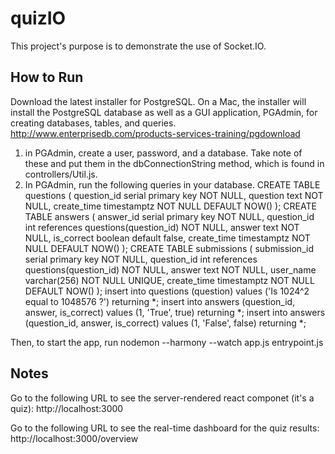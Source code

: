 # quizIO
This project's purpose is to demonstrate the use of Socket.IO.

How to Run
----------

Download the latest installer for PostgreSQL. On a Mac, the installer will install the PostgreSQL database as well as a GUI application, PGAdmin, for creating databases, tables, and queries.
http://www.enterprisedb.com/products-services-training/pgdownload

1. in PGAdmin, create a user, password, and a database. Take note of these and put them in the dbConnectionString method, which is found in controllers/Util.js.
2. In PGAdmin, run the following queries in your database.
CREATE TABLE questions (
  question_id serial primary key NOT NULL,
  question text NOT NULL,
  create_time timestamptz NOT NULL DEFAULT NOW()
);
CREATE TABLE answers (
  answer_id serial primary key NOT NULL,
  question_id int references questions(question_id) NOT NULL,
  answer text NOT NULL,
  is_correct boolean default false,
  create_time timestamptz NOT NULL DEFAULT NOW()
);
CREATE TABLE submissions (
  submission_id serial primary key NOT NULL,
  question_id int references questions(question_id) NOT NULL,
  answer text NOT NULL,
  user_name varchar(256) NOT NULL UNIQUE,
  create_time timestamptz NOT NULL DEFAULT NOW()
);
insert into questions (question) values ('Is 1024^2 equal to 1048576 ?') returning *;
insert into answers (question_id, answer, is_correct) values (1, 'True', true) returning *;
insert into answers (question_id, answer, is_correct) values (1, 'False', false) returning *;

Then, to start the app, run nodemon --harmony --watch app.js entrypoint.js

Notes
-----
Go to the following URL to see the server-rendered react componet (it's a quiz): 
http://localhost:3000

Go to the following URL to see the real-time dashboard for the quiz results:
http://localhost:3000/overview
